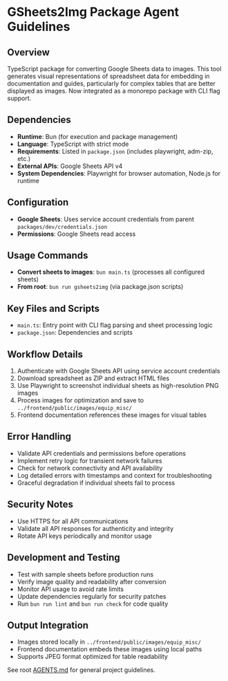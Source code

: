 # GSheets2Img Package Agent Guidelines

## Overview

TypeScript package for converting Google Sheets data to images. This tool generates visual representations of spreadsheet data for embedding in documentation and guides, particularly for complex tables that are better displayed as images. Now integrated as a monorepo package with CLI flag support.

## Dependencies

- **Runtime**: Bun (for execution and package management)
- **Language**: TypeScript with strict mode
- **Requirements**: Listed in `package.json` (includes playwright, adm-zip, etc.)
- **External APIs**: Google Sheets API v4
- **System Dependencies**: Playwright for browser automation, Node.js for runtime

## Configuration

- **Google Sheets**: Uses service account credentials from parent `packages/dev/credentials.json`
- **Permissions**: Google Sheets read access

## Usage Commands

- **Convert sheets to images**: `bun main.ts` (processes all configured sheets)
- **From root**: `bun run gsheets2img` (via package.json scripts)

## Key Files and Scripts

- `main.ts`: Entry point with CLI flag parsing and sheet processing logic
- `package.json`: Dependencies and scripts

## Workflow Details

1. Authenticate with Google Sheets API using service account credentials
2. Download spreadsheet as ZIP and extract HTML files
3. Use Playwright to screenshot individual sheets as high-resolution PNG images
4. Process images for optimization and save to `../frontend/public/images/equip_misc/`
5. Frontend documentation references these images for visual tables

## Error Handling

- Validate API credentials and permissions before operations
- Implement retry logic for transient network failures
- Check for network connectivity and API availability
- Log detailed errors with timestamps and context for troubleshooting
- Graceful degradation if individual sheets fail to process

## Security Notes

- Use HTTPS for all API communications
- Validate all API responses for authenticity and integrity
- Rotate API keys periodically and monitor usage

## Development and Testing

- Test with sample sheets before production runs
- Verify image quality and readability after conversion
- Monitor API usage to avoid rate limits
- Update dependencies regularly for security patches
- Run `bun run lint` and `bun run check` for code quality

## Output Integration

- Images stored locally in `../frontend/public/images/equip_misc/`
- Frontend documentation embeds these images using local paths
- Supports JPEG format optimized for table readability

See root [AGENTS.md](../../AGENTS.md) for general project guidelines.
